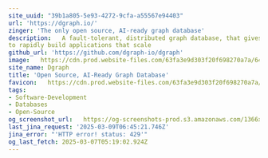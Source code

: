```yaml
---
site_uuid: "39b1a805-5e93-4272-9cfa-a55567e94403"
url: 'https://dgraph.io/'
zinger: 'The only open source, AI-ready graph database'
description:   A fault-tolerant, distributed graph database, that gives developers the tools
to rapidly build applications that scale
github_url: 'https://github.com/dgraph-io/dgraph'
image:   https://cdn.prod.website-files.com/63fa3e9d303f20f698270a7a/6419f91b6297a72e0ea955c5_Open%20Graph.webp
site_name: Dgraph
title: 'Open Source, AI-Ready Graph Database'
favicon:   https://cdn.prod.website-files.com/63fa3e9d303f20f698270a7a/63ff53715c070ec57e1adfeb_Size%3D32x32%20(2).svg
tags:
- Software-Development
- Databases
- Open-Source
og_screenshot_url:   https://og-screenshots-prod.s3.amazonaws.com/1366x768/80/false/6d8d6a3b0353ff875182499ac636a8b4646bdde8e0c9897a45d113387dc327c7.jpeg
last_jina_request: '2025-03-09T06:45:21.746Z'
jina_error: "'HTTP error! status: 429'"
og_last_fetch: 2025-03-07T05:19:02.924Z
---
```


